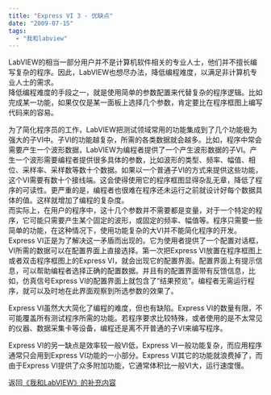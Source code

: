 ```yaml
---
title: "Express VI 3 - 优缺点"
date: "2009-07-15"
tags: 
  - "我和labview"
---
```


LabVIEW的相当一部分用户并不是计算机软件相关的专业人士，他们并不擅长编写复杂的程序。因此，LabVIEW也想尽办法，降低编程难度，以满足非计算机专业人士的需求。  
降低编程难度的手段之一，就是使用简单的参数配置来代替复杂的程序逻辑。比如完成某一功能，如果仅仅是某一面板上选择几个参数，肯定要比在程序框图上编写代码来的容易。

为了简化程序员的工作，LabVIEW把测试领域常用的功能集成到了几个功能极为强大的子VI中。子VI的功能越复杂，所需的各类数据就会越多。比如，程序中常会需要产生一个波形数据，LabVIEW为编程者提供了一个产生波形数据的子VI。产生一个波形需要编程者提供很多具体的参数，比如波形的类型、频率、幅值、相位、采样率、采样数等数十个数据。如果以一个普通子VI的方式来提供这些功能，这个VI需要有数十个接线端。这会使得使用它的程序框图显得杂乱无章，降低了程序的可读性。更严重的是，编程者也很难在程序还未运行之前就设计好每个数据具体的值。这样就增加了编程的复杂度。  
而实际上，在用户的程序中，这十几个参数并不需要都是变量，对于一个特定的程序，它可能只需要产生某个固定的波形，或固定的频率、幅值等。程序只需要一些简单的功能，在这种情况下，使用功能复杂的大VI并不能简化程序的开发。  
Express VI正是为了解决这一矛盾而出现的。它为使用者提供了一个配置对话框，VI所需的数据可以在配置界面上直接选择。第一次把Express VI放置在程序框图上或者双击程序框图上的Express VI，就会出现它的配置界面。配置界面上有提示信息，可以帮助编程者选择正确的配置数据。并且有的配置界面带有反馈信息，比如，仿真信号Express VI的配置界面上就包含了“结果预览”。编程者无需运行程序，就可以及时地在此界面观察到所选参数的效果了。

Express VI虽然大大简化了编程的难度，但也有缺陷。Express VI的数量有限，不可能覆盖所有测试程序所需的功能。若程序要求比较特殊，或者使用的是不太常见的仪器、数据采集卡等设备，编程还是离不开普通的子VI来编写程序。

Express VI的另一缺点是效率较一般VI低，Express VI一般功能复杂，而应用程序通常只会用到Express VI功能的一小部分。Express VI其它的功能就浪费掉了，而由于Express VI提供了众多附加功能，它通常体积比一般VI大，运行速度慢。

返回[《我和LabVIEW》的补充内容](http://ruanqizhen.spaces.live.com/blog/cns!5852D4F797C53FB6!4402.entry)

